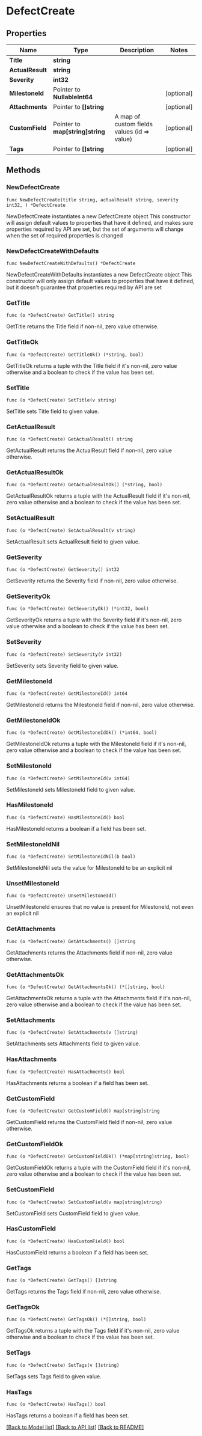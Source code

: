 # DefectCreate

## Properties

Name | Type | Description | Notes
------------ | ------------- | ------------- | -------------
**Title** | **string** |  | 
**ActualResult** | **string** |  | 
**Severity** | **int32** |  | 
**MilestoneId** | Pointer to **NullableInt64** |  | [optional] 
**Attachments** | Pointer to **[]string** |  | [optional] 
**CustomField** | Pointer to **map[string]string** | A map of custom fields values (id &#x3D;&gt; value) | [optional] 
**Tags** | Pointer to **[]string** |  | [optional] 

## Methods

### NewDefectCreate

`func NewDefectCreate(title string, actualResult string, severity int32, ) *DefectCreate`

NewDefectCreate instantiates a new DefectCreate object
This constructor will assign default values to properties that have it defined,
and makes sure properties required by API are set, but the set of arguments
will change when the set of required properties is changed

### NewDefectCreateWithDefaults

`func NewDefectCreateWithDefaults() *DefectCreate`

NewDefectCreateWithDefaults instantiates a new DefectCreate object
This constructor will only assign default values to properties that have it defined,
but it doesn't guarantee that properties required by API are set

### GetTitle

`func (o *DefectCreate) GetTitle() string`

GetTitle returns the Title field if non-nil, zero value otherwise.

### GetTitleOk

`func (o *DefectCreate) GetTitleOk() (*string, bool)`

GetTitleOk returns a tuple with the Title field if it's non-nil, zero value otherwise
and a boolean to check if the value has been set.

### SetTitle

`func (o *DefectCreate) SetTitle(v string)`

SetTitle sets Title field to given value.


### GetActualResult

`func (o *DefectCreate) GetActualResult() string`

GetActualResult returns the ActualResult field if non-nil, zero value otherwise.

### GetActualResultOk

`func (o *DefectCreate) GetActualResultOk() (*string, bool)`

GetActualResultOk returns a tuple with the ActualResult field if it's non-nil, zero value otherwise
and a boolean to check if the value has been set.

### SetActualResult

`func (o *DefectCreate) SetActualResult(v string)`

SetActualResult sets ActualResult field to given value.


### GetSeverity

`func (o *DefectCreate) GetSeverity() int32`

GetSeverity returns the Severity field if non-nil, zero value otherwise.

### GetSeverityOk

`func (o *DefectCreate) GetSeverityOk() (*int32, bool)`

GetSeverityOk returns a tuple with the Severity field if it's non-nil, zero value otherwise
and a boolean to check if the value has been set.

### SetSeverity

`func (o *DefectCreate) SetSeverity(v int32)`

SetSeverity sets Severity field to given value.


### GetMilestoneId

`func (o *DefectCreate) GetMilestoneId() int64`

GetMilestoneId returns the MilestoneId field if non-nil, zero value otherwise.

### GetMilestoneIdOk

`func (o *DefectCreate) GetMilestoneIdOk() (*int64, bool)`

GetMilestoneIdOk returns a tuple with the MilestoneId field if it's non-nil, zero value otherwise
and a boolean to check if the value has been set.

### SetMilestoneId

`func (o *DefectCreate) SetMilestoneId(v int64)`

SetMilestoneId sets MilestoneId field to given value.

### HasMilestoneId

`func (o *DefectCreate) HasMilestoneId() bool`

HasMilestoneId returns a boolean if a field has been set.

### SetMilestoneIdNil

`func (o *DefectCreate) SetMilestoneIdNil(b bool)`

 SetMilestoneIdNil sets the value for MilestoneId to be an explicit nil

### UnsetMilestoneId
`func (o *DefectCreate) UnsetMilestoneId()`

UnsetMilestoneId ensures that no value is present for MilestoneId, not even an explicit nil
### GetAttachments

`func (o *DefectCreate) GetAttachments() []string`

GetAttachments returns the Attachments field if non-nil, zero value otherwise.

### GetAttachmentsOk

`func (o *DefectCreate) GetAttachmentsOk() (*[]string, bool)`

GetAttachmentsOk returns a tuple with the Attachments field if it's non-nil, zero value otherwise
and a boolean to check if the value has been set.

### SetAttachments

`func (o *DefectCreate) SetAttachments(v []string)`

SetAttachments sets Attachments field to given value.

### HasAttachments

`func (o *DefectCreate) HasAttachments() bool`

HasAttachments returns a boolean if a field has been set.

### GetCustomField

`func (o *DefectCreate) GetCustomField() map[string]string`

GetCustomField returns the CustomField field if non-nil, zero value otherwise.

### GetCustomFieldOk

`func (o *DefectCreate) GetCustomFieldOk() (*map[string]string, bool)`

GetCustomFieldOk returns a tuple with the CustomField field if it's non-nil, zero value otherwise
and a boolean to check if the value has been set.

### SetCustomField

`func (o *DefectCreate) SetCustomField(v map[string]string)`

SetCustomField sets CustomField field to given value.

### HasCustomField

`func (o *DefectCreate) HasCustomField() bool`

HasCustomField returns a boolean if a field has been set.

### GetTags

`func (o *DefectCreate) GetTags() []string`

GetTags returns the Tags field if non-nil, zero value otherwise.

### GetTagsOk

`func (o *DefectCreate) GetTagsOk() (*[]string, bool)`

GetTagsOk returns a tuple with the Tags field if it's non-nil, zero value otherwise
and a boolean to check if the value has been set.

### SetTags

`func (o *DefectCreate) SetTags(v []string)`

SetTags sets Tags field to given value.

### HasTags

`func (o *DefectCreate) HasTags() bool`

HasTags returns a boolean if a field has been set.


[[Back to Model list]](../README.md#documentation-for-models) [[Back to API list]](../README.md#documentation-for-api-endpoints) [[Back to README]](../README.md)



